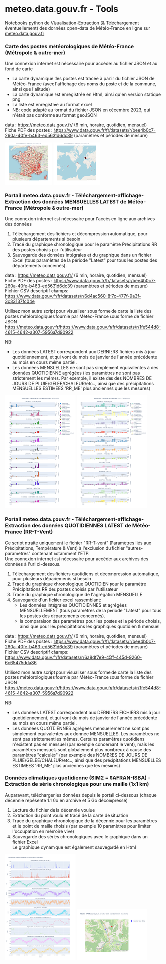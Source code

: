 # meteo.data.gouv.fr - Tools
Notebooks python de Visualisation-Extraction (& Téléchargement éventuellement) des données open-data de Météo-France en ligne sur [meteo.data.gouv.fr](https://meteo.data.gouv.fr/)

### Carte des postes météorologiques de Météo-France (Métropole & outre-mer)
Une connexion internet est nécessaire pour accéder au fichier JSON et au fond de carte

- La carte dynamique des postes est tracée à partir du fichier JSON de Météo-France (avec l'affichage des noms du poste et de la commune, ainsi que l'alitude)<br>
- La carte dynamique est enregistrée en Html, ainsi qu'en version statique png
- La liste est enregistrée au format excel
- NB: code adapté au format du fichier JSON en décembre 2023, qui n'était pas conforme au format geoJSON

data : https://meteo.data.gouv.fr/ (6 min, horaire, quotidien, mensuel)<br>
Fiche PDF des postes : https://www.data.gouv.fr/fr/datasets/r/bee4b0c7-260a-40fe-b463-ed5631d6dc39 (paramètres et périodes de mesure)<br>

<img src="https://github.com/loicduffar/meteo.data-Tools/blob/main/out/postes%20meteo-france%20-%20carte_2023-12-20.png" width="30%"></img>
<img src="https://github.com/loicduffar/meteo.data-Tools/blob/main/out/postes%20meteo-france%20-%20carte_2023-12-20_monde.png" width="30%"></img>

### Portail meteo.data.gouv.fr - Téléchargement-affichage-Extraction des données MENSUELLES LATEST de Météo-France (Métropole & outre-mer)
Une connexion internet est nécessaire pour l'accès en ligne aux archives des données
1) Téléchargement des fichiers et décompression automatique, pour plusieurs départements si besoin
2) Tracé du graphique chronologique pour le paramètre Précipitations RR des postes choisis par l'utilisateur
3) Sauvegarde des données intégrales et du graphique dans un fichier Excel (tous paramètres de la période "Latest" pour tous les postes des départements concernés).

data : https://meteo.data.gouv.fr/ (6 min, horaire, quotidien, mensuel)<br>
Fiche PDF des postes : https://www.data.gouv.fr/fr/datasets/r/bee4b0c7-260a-40fe-b463-ed5631d6dc39 (paramètres et périodes de mesure)<br>
Fichier CSV descriptif champs: https://www.data.gouv.fr/fr/datasets/r/6d4ac560-8f7c-477f-9a3f-3c33137fc04e

Utilisez mon autre script pour visualiser sous forme de carte la liste des postes météorologiques fournie par Météo-France sous forme de fichier JSON https://meteo.data.gouv.fr/https://www.data.gouv.fr/fr/datasets/r/1fe544d8-4615-4642-a307-5956a7d90922

NB:
- Les données LATEST correspondent aux DERNIERS fichiers mis à jour quotidiennement, et qui vont du mois de janvier de l'année précédente au mois en cours même partiel.
- Les données MENSUELLES ne sont pas simplement équivalentes à des données QUOTIDIENNE agrégées (les paramètres ne sont pas strictement les mêmes. Par exemple, il existe des des NOMBRES DE JOURS DE PLUIE/GELEE/CHALEUR/etc.., ainsi que des précipitations MENSUELLES ESTIMEES 'RR_ME' plus anciennes que les mesures)

<img src="https://github.com/loicduffar/meteo.data-Tools/blob/main/out/meteo.data%20QUOT_latest-2022-2023_RR-T-Vent.png" width="45%"></img>
<img src="https://github.com/loicduffar/meteo.data-Tools/blob/main/out/meteo.data%20MENS_latest-2022-2023.png" width="45%"></img>

### Portail meteo.data.gouv.fr - Téléchargement-affichage-Extraction des données QUOTIDIENNES LATEST de Météo-France (RR-T-Vent)
Ce script ntraite uniquement le fichier "RR-T-vent" (Paramètres liés aux Précipitations, Température & Vent) à l'exclusion du fichier "autres-parametres" contenant notamment l'ETP.<br>
Une connexion internet est nécessaire pour accéder aux archives des données à l'url ci-dessous.

1) Téléchargement des fichiers quotidiens et décompression automatique, pour plusieurs départements si besoin
2) Tracé du graphique chronologique QUOTIDIEN pour le paramètre Précipitations RR des postes choisis par l'utilisateur
3) Tracé du graphique chronologique de l'agrégation MENSUELLE
4) Sauvegarde d'un fichier excel rassemblant:
    - Les données intégrales QUOTIDIENNES et agrégées MENSUELLEMENT (tous paramètres de la période "Latest" pour tous les postes des départements concernés).
    - la comparaison des paramètres pour les postes et la période choisis, ainsi que pour les précipitations les graphiques quotidien & mensuel

data : https://meteo.data.gouv.fr/ (6 min, horaire, quotidien, mensuel)<br>
Fiche PDF des postes : https://www.data.gouv.fr/fr/datasets/r/bee4b0c7-260a-40fe-b463-ed5631d6dc39 (paramètres et périodes de mesure)<br>
Fichier CSV descriptif champs: https://www.data.gouv.fr/fr/datasets/r/6a8df7e9-45ff-445d-9260-6c65475dda86

Utilisez mon autre script pour visualiser sous forme de carte la liste des postes météorologiques fournie par Météo-France sous forme de fichier JSON https://meteo.data.gouv.fr/https://www.data.gouv.fr/fr/datasets/r/1fe544d8-4615-4642-a307-5956a7d90922

NB: 
- Les données LATEST correspondent aux DERNIERS FICHIERS mis à jour quotidiennement, et qui vont du mois de janvier de l'année précédente au mois en cours même partiel.
- Les données QUOTDIENNES agrégées mensuellement ne sont pas simplement équivalentes aux donnée MENSUELLES. Les paramètres ne sont pas strictement les mêmes. Certains paramètres quotidiens n'existent pas en mensuel (par exemple concernant le vent), mais les paramètres mensuels sont globalement plus nombreux à cause des paramètres "calculés" (par exemple des NOMBRES DE JOURS DE PLUIE/GELEE/CHALEUR/etc.., ainsi que des précipitations MENSUELLES ESTIMEES 'RR_ME' plus anciennes que les mesures)

### Données climatiques quotidienne (SIM2 = SAFRAN-ISBA) - Extraction de série chronologique pour une maille (1x1 km)
Auparavant, télécharger les données depuis le portail ci-dessous (chaque décennie repésente 1.1 Go en archive et 5 Go décompressé)<br>
1) Lecture du fichier de la décennie voulue
2) Extraction du point voulu et tracé de la carte de situation
3) Tracé du graphique chronologique de la décennie pour les paramètres et le point de maille choisis (par exemple 10 paramètres pour limiter l'occupation en mémoire vive)
4) Sauvegarde des séries chronologiques avec le graphique dans un fichier Excel<br>
    Le graphique dynamique est également sauvegardé en Html

<img src="https://github.com/loicduffar/meteo.data-Tools/blob/main/out/SIM2_graph.png" width="45%"></img>
<img src="https://github.com/loicduffar/meteo.data-Tools/blob/main/out/SIM2_map%20.png" width="45%"></img>

